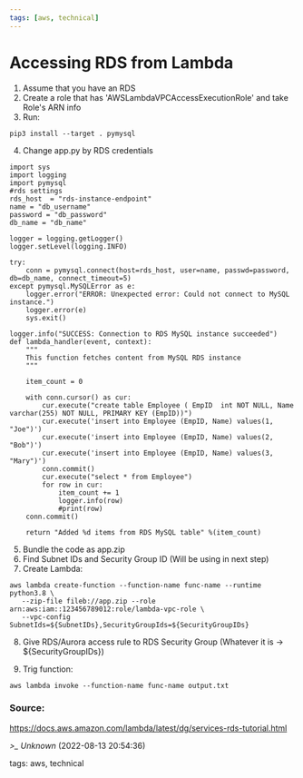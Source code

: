 ```yaml
---
tags: [aws, technical]
---
```


# Accessing RDS from Lambda

1. Assume that you have an RDS  
2. Create a role that has 'AWSLambdaVPCAccessExecutionRole' and take Role's ARN info  
3. Run:

```shell  
pip3 install --target . pymysql  
```

4. Change app.py by RDS credentials

```  
import sys  
import logging  
import pymysql
#rds settings  
rds_host  = "rds-instance-endpoint"  
name = "db_username"  
password = "db_password"  
db_name = "db_name"

logger = logging.getLogger()  
logger.setLevel(logging.INFO)

try:  
    conn = pymysql.connect(host=rds_host, user=name, passwd=password, db=db_name, connect_timeout=5)  
except pymysql.MySQLError as e:  
    logger.error("ERROR: Unexpected error: Could not connect to MySQL instance.")  
    logger.error(e)  
    sys.exit()

logger.info("SUCCESS: Connection to RDS MySQL instance succeeded")  
def lambda_handler(event, context):  
    """  
    This function fetches content from MySQL RDS instance  
    """

    item_count = 0

    with conn.cursor() as cur:  
        cur.execute("create table Employee ( EmpID  int NOT NULL, Name varchar(255) NOT NULL, PRIMARY KEY (EmpID))")  
        cur.execute('insert into Employee (EmpID, Name) values(1, "Joe")')  
        cur.execute('insert into Employee (EmpID, Name) values(2, "Bob")')  
        cur.execute('insert into Employee (EmpID, Name) values(3, "Mary")')  
        conn.commit()  
        cur.execute("select * from Employee")  
        for row in cur:  
            item_count += 1  
            logger.info(row)  
            #print(row)  
    conn.commit()

    return "Added %d items from RDS MySQL table" %(item_count)  
```

5. Bundle the code as app.zip  
6. Find Subnet IDs and Security Group ID (Will be using in next step)  
7. Create Lambda:

```shell  
aws lambda create-function --function-name func-name --runtime python3.8 \  
   --zip-file fileb://app.zip --role arn:aws:iam::123456789012:role/lambda-vpc-role \  
   --vpc-config SubnetIds=${SubnetIDs},SecurityGroupIds=${SecurityGroupIDs}  
```

8. Give RDS/Aurora access rule to RDS Security Group (Whatever it is -> ${SecurityGroupIDs})

9. Trig function:

```shell  
aws lambda invoke --function-name func-name output.txt  
```

### Source:

https://docs.aws.amazon.com/lambda/latest/dg/services-rds-tutorial.html

*>_ Unknown* (2022-08-13 20:54:36)

tags: aws, technical

